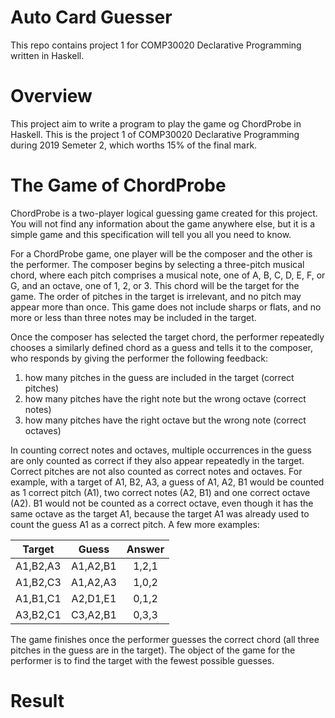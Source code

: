 # Auto Card Guesser
This repo contains project 1 for COMP30020 Declarative Programming written in Haskell. 

# Overview
This project aim to write a program to play the game og ChordProbe in Haskell. This is the project 1 of COMP30020 Declarative Programming during 2019 Semeter 2, which worths 15% of the final mark. 

# The Game of ChordProbe
ChordProbe is a two-player logical guessing game created for this project. You will not find any information about the game anywhere else, but it is a simple game and this specification will tell you all you need to know.

For a ChordProbe game, one player will be the composer and the other is the performer. 
The composer begins by selecting a three-pitch musical chord, where each pitch comprises a musical note, one of A, B, C, D, E, F, or G, and an octave, one of 1, 2, or 3. This chord will be the target for the game. The order of pitches in the target is irrelevant, and no pitch may appear more than once. This game does not include sharps or flats, and no more or less than three notes may be included in the target.

Once the composer has selected the target chord, the performer repeatedly chooses a similarly defined chord as a guess and tells it to the composer, who responds by giving the performer the following feedback:

1. how many pitches in the guess are included in the target (correct pitches)
2. how many pitches have the right note but the wrong octave (correct notes)
3. how many pitches have the right octave but the wrong note (correct octaves)

In counting correct notes and octaves, multiple occurrences in the guess are only counted as correct if they also appear repeatedly in the target. Correct pitches are not also counted as correct notes and octaves. For example, with a target of A1, B2, A3, a guess of A1, A2, B1 would be counted as 1 correct pitch (A1), two correct notes (A2, B1) and one correct octave (A2). B1 would not be counted as a correct octave, even though it has the same octave as the target A1, because the target A1 was already used to count the guess A1 as a correct pitch. A few more examples:

| Target        | Guess         | Answer|
| ------------- |:-------------:|:-----:|
| A1,B2,A3      | A1,A2,B1      | 1,2,1 |
| A1,B2,C3      | A1,A2,A3      | 1,0,2 |
| A1,B1,C1      | A2,D1,E1      | 0,1,2 |
| A3,B2,C1      | C3,A2,B1      | 0,3,3 |

The game finishes once the performer guesses the correct chord (all three pitches in the guess are in the target). The object of the game for the performer is to find the target with the fewest possible guesses.

# Result
